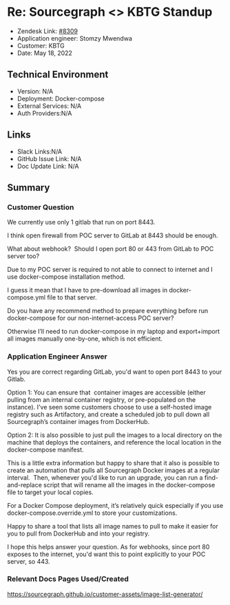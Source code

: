 # Re: Sourcegraph <> KBTG Standup <!-- Ticket Title  Hint: include keywords to make it searchable -->

- Zendesk Link: [#8309](https://sourcegraph.zendesk.com/agent/tickets/8309)
- Application engineer: Stomzy Mwendwa
- Customer: KBTG <!-- Redact if this contains personally identifying information -->
- Date: May 18, 2022

<!-- Data populated from integration, speak to Ben Gordon or Michael Bali if not working -->
<!-- During Internal team trial, fill missing data manually (we are waiting for all data to sync) -->

## Technical Environment
- Version: ​N/A
- Deployment: Docker-compose
- External Services: N/A
- Auth Providers:N/A


## Links
<!-- Data for application engineer manual entry -->
- Slack Links:N/A
- GitHub Issue Link: N/A
- Doc Update Link: N/A

## Summary
### Customer Question
We currently use only 1 gitlab that run on port 8443.

I think open firewall from POC server to GitLab at 8443 should be enough.

What about webhook?   Should I open port 80 or 443 from GitLab to POC server too?


Due to my POC server is required to not able to connect to internet and I use docker-compose installation method.

I guess it mean that I have to pre-download all images in docker-compose.yml file to that server.

Do you have any recommend method to prepare everything before run docker-compose for our non-internet-access POC server?

Otherwise I’ll need to run docker-compose in my laptop and export+import all images manually one-by-one, which is not efficient.
### Application Engineer Answer
Yes you are correct regarding GitLab, you'd want to open port 8443 to your Gitlab.


Option 1:
You can ensure that  container images are accessible (either pulling from an internal container registry, or pre-populated on the instance).
I've seen some customers choose to use a self-hosted image registry such as Artifactory, and create a scheduled job to pull down all Sourcegraph’s container images from DockerHub.

Option 2:
It is also possible to just pull the images to a local directory on the machine that deploys the containers, and reference the local location in the docker-compose manifest.

This is a little extra information but happy to share that it also is possible to create an automation that pulls all Sourcegraph Docker images at a regular interval.  Then, whenever you'd like to run an upgrade, you can run a find-and-replace script that will rename all the images in the docker-compose file to target your local copies.

For a Docker Compose deployment, it’s relatively quick especially if you use docker-compose.override.yml to store your customizations.

Happy to share a tool that lists all image names to pull to make it easier for you to pull from DockerHub and into your registry.

I hope this helps answer your question.
As for webhooks, since port 80 exposes to the internet, you'd want this to point explicitly to your POC server, so 443.

### Relevant Docs Pages Used/Created
https://sourcegraph.github.io/customer-assets/image-list-generator/ 
